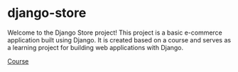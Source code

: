 # django-store
Welcome to the Django Store project! This project is a basic e-commerce application built using Django. It is created based on a course and serves as a learning project for building web applications with Django.

[Course](https://www.youtube.com/playlist?list=PLCC34OHNcOtpRfBYk-8y0GMO4i1p1zn50)